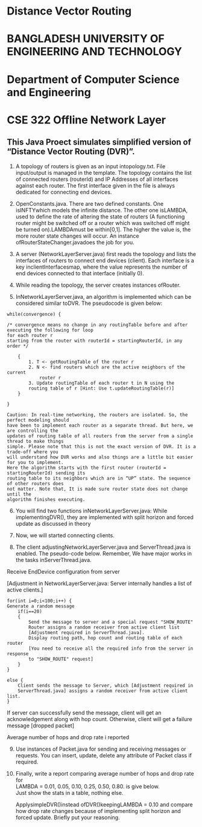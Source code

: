 
# Distance Vector Routing

# BANGLADESH UNIVERSITY OF ENGINEERING AND TECHNOLOGY

# Department of Computer Science and Engineering

# CSE 322 Offline Network Layer


## This Java Proect simulates simplified version of “Distance Vector Routing (DVR)”.  

1. A topology of routers is given as an input intopology.txt. File input/output is managed
    in the template. The topology contains the list of connected routers (routerId) and IP
    Addresses of all interfaces against each router. The first interface given in the file is always
    dedicated for connecting end devices.
2. OpenConstants.java. There are two defined constants. One isINFTYwhich models the
    infinite distance. The other one isLAMBDA, used to define the rate of altering the state of
    routers (A functioning router might be switched off or a router which was switched off might
    be turned on).LAMBDAmust be within[0,1]. The higher the value is, the more router state
    changes will occur. An instance ofRouterStateChanger.javadoes the job for you.
3. A server (NetworkLayerServer.java) first reads the topology and lists the interfaces of
    routers to connect end devices (client). Each interface is a key inclientInterfacesmap,
    where the value represents the number of end devices connected to that interface (initially
    0).
4. While reading the topology, the server creates instances ofRouter.


5. InNetworkLayerServer.java, an algorithm is implemented which can be considered
    similar toDVR. The pseudocode is given below:

```
while(convergence) {

/* convergence means no change in any routingTable before and after
executing the following for loop
for each router r
starting from the router with routerId = startingRouterId, in any
order */

    {
        1. T <- getRoutingTable of the router r
        2. N <- find routers which are the active neighbors of the current
            router r
        3. Update routingTable of each router t in N using the
        routing table of r [Hint: Use t.updateRoutingTable(r)]
    }

}
```

```
Caution: In real-time networking, the routers are isolated. So, the perfect modeling should
have been to implement each router as a separate thread. But here, we are controlling the
updates of routing table of all routers from the server from a single thread to make things
simple. Please note that this is not the exact version of DVR. It is a trade-off where you
will understand how DVR works and also things are a little bit easier for you to implement.
Here the algorithm starts with the first router (routerId = startingRouterId) sending its
routing table to its neighbors which are in “UP” state. The sequence of other routers does
not matter. Note that, It is made sure router state does not change until the
algorithm finishes executing.
```
6. You will find two functions inNetworkLayerServer.java: While implementingDVR(), they are implemented
   with split horizon and forced update as discussed in theory



7. Now, we will started connecting clients.

8. The client adjustingNetworkLayerServer.java and ServerThread.java is enabled.
    The pseudo-code below. Remember, We have major works in the
    tasks inServerThread.java.


Receive EndDevice configuration from server

[Adjustment in NetworkLayerServer.java: Server internally handles a list
of active clients.]


```
for(int i=0;i<100;i++) {
Generate a random message
    if(i==20) 
    {
        Send the message to server and a special request "SHOW_ROUTE"
        Router assigns a random receiver from active client list
        [Adjustment required in ServerThread.java].
        Display routing path, hop count and routing table of each router
        [You need to receive all the required info from the server in response
        to "SHOW_ROUTE" request]
    }
}

else {
    Client sends the message to Server, which [Adjustment required in
    ServerThread.java] assigns a random receiver from active client list.
}
```



If server can successfully send the message, client will get an
acknowledgement along with hop count. Otherwise, client will get a failure
message [dropped packet]


Average number of hops and drop rate i reported 

9. Use instances of Packet.java for sending and receiving messages or requests. You can insert,
    update, delete any attribute of Packet class if required.
10. Finally, write a report comparing
    average number of hops and drop rate for  
    LAMBDA = 0.01, 0.05, 0.10, 0.25, 0.50, 0.80. is give below.  
    Just show the stats in a table, nothing else.  

    ApplysimpleDVR()instead ofDVR()keepingLAMBDA = 0.10 and compare how drop
    rate changes because of implementing split horizon and forced update. Briefly put your
    reasoning.